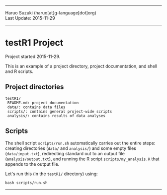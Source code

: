 ----------

Haruo Suzuki (haruo[at]g-language[dot]org)  
Last Update: 2015-11-29  

----------

# testR1 Project
Project started 2015-11-29.  

This is an example of a project directory, project documentation, and shell and R scripts.

## Project directories

    testR1/
     README.md: project documentation
     data/: contains data files
     scripts/: contains general project-wide scripts
     analysis/: contains results of data analyses

## Scripts

The shell script `scripts/run.sh` automatically carries out the entire steps: creating directories (`data/` and `analysis/`) and some empty files (`data/input.txt`), redirecting standard out to an output file (`analysis/output.txt`), and running the R script `scripts/my_analysis.R` that appends to the output file.

Let's run this (in the `testR1/` directory) using:

    bash scripts/run.sh

----------

